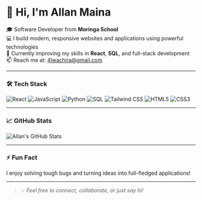 # 👋 Hi, I'm Allan Maina

🎓 Software Developer from **Moringa School**  
💻 I build modern, responsive websites and applications using powerful technologies  
🌱 Currently improving my skills in **React**, **SQL**, and full-stack development  
📫 Reach me at: [4lwachira@gmail.com](mailto:4lwachira@gmail.com)

---

### 🛠️ Tech Stack
![React](https://img.shields.io/badge/-React-black?style=flat-square&logo=react)
![JavaScript](https://img.shields.io/badge/-JavaScript-black?style=flat-square&logo=javascript)
![Python](https://img.shields.io/badge/-Python-black?style=flat-square&logo=python)
![SQL](https://img.shields.io/badge/-SQL-black?style=flat-square&logo=mysql)
![Tailwind CSS](https://img.shields.io/badge/-TailwindCSS-black?style=flat-square&logo=tailwind-css)
![HTML5](https://img.shields.io/badge/-HTML5-black?style=flat-square&logo=html5)
![CSS3](https://img.shields.io/badge/-CSS3-black?style=flat-square&logo=css3)

---

### 📈 GitHub Stats
![Allan's GitHub Stats](https://github-readme-stats.vercel.app/api?username=A-maina&show_icons=true&hide_title=true&count_private=true&theme=tokyonight)

---


### ⚡ Fun Fact
I enjoy solving tough bugs and turning ideas into full-fledged applications!

---

> 💡 _Feel free to connect, collaborate, or just say hi!_

